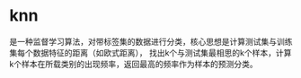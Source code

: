 # knn

是一种监督学习算法，对带标签集的数据进行分类，核心思想是计算测试集与训练集每个数据特征的距离（如欧式距离），
找出k个与测试集最相思的k个样本，计算k个样本在所载类别的出现频率，返回最高的频率作为样本的预测分类。
